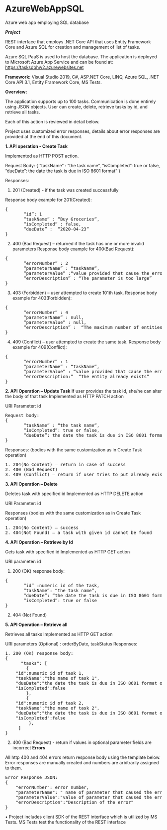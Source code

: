 # AzureWebAppSQL
Azure web app employing SQL database

***Project***

REST interface that employs .NET Core API that uses Entity Framework Core and Azure SQL for creation and management of list of tasks.

Azure SQL PaaS is used to host the database. The application is deployed to Microsoft Azure App Service and can be found at:
https://tasksdbhw2.azurewebsites.net

**Framework:**
Visual Studio 2019, C#, ASP.NET Core, LINQ, Azure SQL, .NET Core API 3.1, Entity Framework Core, MS Tests.

**Overview:**

The application supports up to 100 tasks. Communication is done entirely using JSON objects.
User can create, delete, retrieve tasks by id, and retrieve all tasks.

Each of this action is reviewed in detail below.

Project uses customized error responses, details about error responses are provided at the end of this document.

**1. API operation - Create Task**

Implemented as HTTP POST action.

Request Body:
{ 
       “taskName” : “the task name”,
       “isCompleted”: true or false,
       “dueDate”: the date the task is due in ISO 8601 format”
}

Responses:
1. 201 (Created) - if the task was created successfully 

Response body example for 201(Created):
<pre>
{ 
       “id”: 1
       “taskName” : “Buy Groceries”,
       “isCompleted” : false,
       “dueDate” :  “2020-04-23”
}
</pre>

2. 400 (Bad Request) – returned if the task has one or more invalid parameters
Response body example for 400(Bad Request):

<pre>
{ 
       “errorNumber” : 2
       “parameterName” : “taskName”,
       “parameterValue” :“value provided that cause the error”,
       “errorDescription” : “The parameter is too large”
}
</pre>

3. 403 (Forbidden) – user attempted to create 101th task.
Response body example for 403(Forbidden):
<pre>
{ 
       “errorNumber” : 4
       “parameterName” : null,
       “parameterValue” : null,
       “errorDescription” :  “The maximum number of entities have been created. No further entities can be created at this time”
}
</pre>
4. 409 (Conflict) – user attempted to create the same task.
Response body example for 409(Conflict):
<pre>
{ 
       “errorNumber” : 1
       “parameterName” : “taskName”,
       “parameterValue” : “value provided that cause the error”,
       “errorDescription:”  “The entity already exists”
}
</pre>
**2. API Operation – Update Task**
If user provides the task id, she/he can alter the body of that task
Implemented as HTTP PATCH action

URI Parameter: id
<pre>
Request body:
{ 
       “taskName” : “the task name”,
       “isCompleted”: true or false,
       “dueDate”: the date the task is due in ISO 8601 format”
}
</pre>
Responses:
(bodies with the same customization as in Create Task operation) 

<pre>
1. 204(No Content) – return in case of success
2. 400 (Bad Request) 
3. 409 (Conflict) – return if user tries to put already existing task using different id.
</pre>

**3. API Operation – Delete**

Deletes task with specified id 
Implemented as HTTP DELETE action

URI Parameter: id

Responses
(bodies with the same customization as in Create Task operation) 
<pre>
1. 204(No Content) – success
2. 404(Not Found) – a task with given id cannot be found
</pre>
**4. API Operation – Retrieve by Id**

Gets task with specified id
Implemented as HTTP GET action

URI parameter: id

1. 200 (OK) response body:
<pre>
{
       “id” :numeric id of the task,
       “taskName”: “the task name”,
       “dueDate”: “the date the task is due in ISO 8601 format”
       “isCompleted”: true or false
}
</pre>
2. 404 (Not Found)

**5. API Operation – Retrieve all**

Retrieves all tasks
Implemented as HTTP GET action

URI parameters (Optional) : orderByDate, taskStatus
Responses:
<pre>
1. 200 (OK) response body:
{ 
      "tasks": [
        {
	"id":numeric id of task 1,
	"taskName":"the name of task 1",
	"dueDate":"the date the task is due in ISO 8601 format of task 1",
	"isCompleted":false
        },
        {
	"id":numeric id of task 2,
	"taskName":"the name of task 2",
	"dueDate":"the date the task is due in ISO 8601 format of task 2",
	"isCompleted":false
         },
     ]
}
</pre>
2. 400 (Bad Request) -  return if values in optional parameter fields are incorrect
**Errors**

All http 400 and 404 errors return response body using the template below.
Error responses are manually created and numbers are arbitrarily assigned to them.
<pre>
Error Response JSON:
{
	"errorNumber": error number,
	"parameterName": " name of parameter that caused the error" ,
	"parameterValue":"value of parameter that caused the error",
	"errorDescription":"Description of the error"
}
</pre>


• Project includes client SDK of the REST interface which is utilized by MS Tests. MS Tests test the functionality of the REST interface
